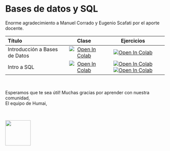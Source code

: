 # Bases de datos y SQL

Enorme agradecimiento a Manuel Corrado y Eugenio Scafati por el aporte docente.

| Título        | Clase         | Ejercicios |
|:--------------------|:--------------------:|:--------------------:|
| Introducción a Bases de Datos | [![Open In Colab](https://colab.research.google.com/assets/colab-badge.svg)](https://colab.research.google.com/github/institutohumai/cursos-python/blob/master/BasesDeDatos/1_Intro_DBs/intro_sql.ipynb) | [![Open In Colab](https://colab.research.google.com/assets/colab-badge.svg)](https://colab.research.google.com/github/institutohumai/cursos-python/blob/master/BasesDeDatos/1_Intro_DBs/ejercicios.ipynb) | 
| Intro a SQL | [![Open In Colab](https://colab.research.google.com/assets/colab-badge.svg)](https://colab.research.google.com/github/institutohumai/cursos-python/blob/master/BasesDeDatos/2_SQL/sql_2.ipynb) | [![Open In Colab](https://colab.research.google.com/assets/colab-badge.svg)](https://colab.research.google.com/github/institutohumai/cursos-python/blob/master/BasesDeDatos/2_SQL/sql_practica_solucion.ipynb)  [![Open In Colab](https://colab.research.google.com/assets/colab-badge.svg)](https://colab.research.google.com/github/institutohumai/cursos-python/blob/master/BasesDeDatos/2_SQL/sql_practica_2_solucion.ipynb)|


<br>  

Esperamos que te sea útil! Muchas gracias por aprender con nuestra comunidad,  
El equipo de Humai,  

<br>  

<img src='https://humai.com.ar/static/logos/isologo.png' width='80px' margin='100px'></img>